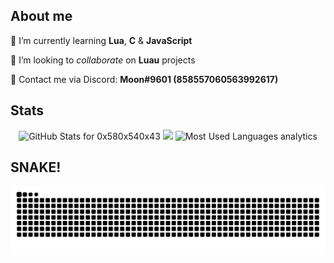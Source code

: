 <!-- About Me Section -->

## About me

🌱 I’m currently learning **Lua**, **C** & **JavaScript**

👯 I’m looking to _collaborate_ on **Luau** projects

💬 Contact me via Discord: **Moon#9601 (858557060563992617)**

## Stats

<!-- Github Stats-->
<p align="center">
<img src="https://github-readme-stats.vercel.app/api?username=0x580x540x43&show_icons=true&include_all_commits=true&count_private=true&theme=radical&layout=compact" alt="GitHub Stats for 0x580x540x43" width="500"/>
<img src="https://github-readme-streak-stats.herokuapp.com?user=0x580x540x43&theme=radical" width="500"/>
<img src="https://github-readme-stats.vercel.app/api/top-langs?username=0x580x540x43&show_icons=true&locale=en&layout=compact&theme=radical" alt="Most Used Languages analytics" width="500"/>
</p>

## SNAKE!

![snake gif](https://github.com/0x580x540x43/0x580x540x43/blob/output/github-contribution-grid-snake.svg)
